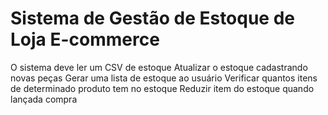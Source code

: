# Sistema de Gestão de Estoque de Loja E-commerce
O sistema deve ler um CSV de estoque
Atualizar o estoque cadastrando novas peças
Gerar uma lista de estoque ao usuário
Verificar quantos itens de determinado produto tem no estoque
Reduzir item do estoque quando lançada compra
